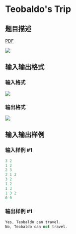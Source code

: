 # Teobaldo&#039;s Trip

## 题目描述

[problemUrl]: https://uva.onlinejudge.org/index.php?option=com_onlinejudge&Itemid=8&category=18&page=show_problem&problem=1622

[PDF](https://uva.onlinejudge.org/external/106/p10681.pdf)

![](https://cdn.luogu.com.cn/upload/vjudge_pic/UVA10681/693800596c147d4fbbf31d909ee9f298a1f33f29.png)

## 输入输出格式

### 输入格式

![](https://cdn.luogu.com.cn/upload/vjudge_pic/UVA10681/7ea35d239de106d2d66bb07287a1506ead8e6d06.png)

### 输出格式

![](https://cdn.luogu.com.cn/upload/vjudge_pic/UVA10681/a319fd322a2ad292881b5e8407df582c73b95a05.png)

## 输入输出样例

### 输入样例 #1

```cpp
3 2
1 2
2 3
3 1 2
3 2
1 2
1 3
1 3 2
0 0
```


### 输出样例 #1

```cpp
Yes, Teobaldo can travel.
No, Teobaldo can not travel.
```


